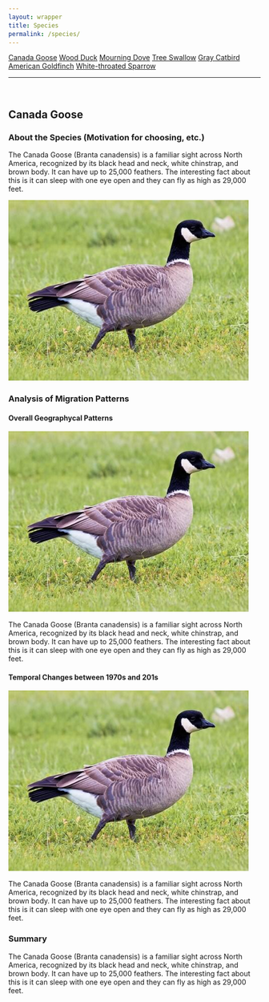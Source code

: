```yaml
---
layout: wrapper
title: Species
permalink: /species/
---
```

<div class="flex">
    <a href="/species/" class="button bird-button">Canada Goose</a>
    <a href="/species-wood-duck/" class="button bird-button">Wood Duck</a>
    <a href="/species-mourning-dove/" class="button bird-button">Mourning Dove</a>
    <a href="/species-tree-swallow/" class="button bird-button">Tree Swallow</a>
    <a href="/species-gray-catbird/" class="button bird-button">Gray Catbird</a>
    <a href="/species-american-goldfinch/" class="button bird-button">American Goldfinch</a>
    <a href="/species-white-throated-sparrow/" class="button bird-button">White-throated Sparrow</a>
</div>
<hr>
<br>
<h2>Canada Goose</h2>
<div>
    <h3>About the Species (Motivation for choosing, etc.)</h3>
    <div class="flex">
      <p>The Canada Goose (Branta canadensis) is a familiar sight across North America, recognized by its black head and neck, white chinstrap, and brown body. It can have up to 25,000 feathers. The interesting fact about this is it can sleep with one eye open and they can fly as high as 29,000 feet.</p>
      <img src="/figures/canada_goose.jpg" alt="Canada Goose" class="image">
    </div>
</div>

<div>
    <h3>Analysis of Migration Patterns</h3>
    <div>
        <h4>Overall Geographycal Patterns</h4>
        <img src="/figures/canada_goose.jpg" alt="Canada Goose" class="image">
        <p>The Canada Goose (Branta canadensis) is a familiar sight across North America, recognized by its black head and neck, white chinstrap, and brown body. It can have up to 25,000 feathers. The interesting fact about this is it can sleep with one eye open and they can fly as high as 29,000 feet.</p>
    </div>
    <div>
        <h4>Temporal Changes between 1970s and 201s</h4>
        <img src="/figures/canada_goose.jpg" alt="Canada Goose" class="image">
        <p>The Canada Goose (Branta canadensis) is a familiar sight across North America, recognized by its black head and neck, white chinstrap, and brown body. It can have up to 25,000 feathers. The interesting fact about this is it can sleep with one eye open and they can fly as high as 29,000 feet.</p>
    </div>
    <div>
        <h3>Summary</h3>
        <p>The Canada Goose (Branta canadensis) is a familiar sight across North America, recognized by its black head and neck, white chinstrap, and brown body. It can have up to 25,000 feathers. The interesting fact about this is it can sleep with one eye open and they can fly as high as 29,000 feet.</p>
    </div>


</div>

